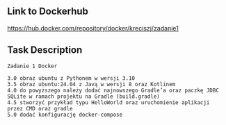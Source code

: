Link to Dockerhub
---
https://hub.docker.com/repository/docker/kreciszj/zadanie1


Task Description
---
```plaintext
Zadanie 1 Docker

3.0 obraz ubuntu z Pythonem w wersji 3.10
3.5 obraz ubuntu:24.04 z Javą w wersji 8 oraz Kotlinem
4.0 do powyższego należy dodać najnowszego Gradle’a oraz paczkę JDBC
SQLite w ramach projektu na Gradle (build.gradle)
4.5 stworzyć przykład typu HelloWorld oraz uruchomienie aplikacji
przez CMD oraz gradle
5.0 dodać konfigurację docker-compose
```